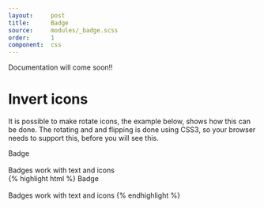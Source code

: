 ```yaml
---
layout:		post
title:		Badge
source:		modules/_badge.scss
order:      1
component:  css
---
```



<p class="lead">Documentation will come soon!!</p>


# Invert icons
It is possible to make rotate icons, the example below, shows how this can be done. The rotating and and flipping is done using CSS3, so your browser needs to support this, before you will see this.

<div class="m-browser">
    <div class="browser">
        <div class="image">
            <div class="content">        
<span class="badge">Badge</span>
<span class="badge badge-clean"><i class="fa fa-bolt"></i></span>
<span class="badge badge-warning"><i class="fa fa-warning"></i></span>
<span class="badge badge-info"><i class="fa fa-info-circle"></i></span>
<span class="badge badge-danger"><i class="fa fa-close"></i></span>
<span class="badge badge-succes"><i class="fa fa-check"></i></span>
<br><br>
<span class="badge">Badges</span>
<span class="badge badge-warning">work</span>
<span class="badge badge-info">with</span>
<span class="badge badge-danger">text</span>
<span class="badge badge-succes">and <i class="fa fa-check"></i> icons</span>
            </div>
        </div>
    </div>
{% highlight html %}
<span class="badge">Badge</span>
<span class="badge badge-clean"><i class="fa fa-bolt"></i></span>
<span class="badge badge-warning"><i class="fa fa-warning"></i></span>
<span class="badge badge-info"><i class="fa fa-info-circle"></i></span>
<span class="badge badge-danger"><i class="fa fa-close"></i></span>
<span class="badge badge-succes"><i class="fa fa-check"></i></span>
<br><br>
<span class="badge">Badges</span>
<span class="badge badge-warning">work</span>
<span class="badge badge-info">with</span>
<span class="badge badge-danger">text</span>
<span class="badge badge-succes">and <i class="fa fa-check"></i> icons</span> 
{% endhighlight %}
</div>                


